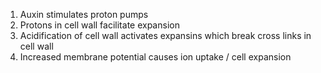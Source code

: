 1. Auxin stimulates proton pumps
2. Protons in cell wall facilitate expansion
3. Acidification of cell wall activates expansins which break cross links in cell wall
4. Increased membrane potential causes ion uptake / cell expansion